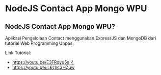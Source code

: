 # NodeJS Contact App Mongo WPU

## NodeJS Contact App Mongo WPU?
Aplikasi Pengelolaan Contact menggunakan ExpressJS dan MongoDB dari tutorial Web Programming Unpas.

Link Tutorial:
- https://youtu.be/E3FRqyu5s_4
- https://youtu.be/iL6zhc3HZuw
